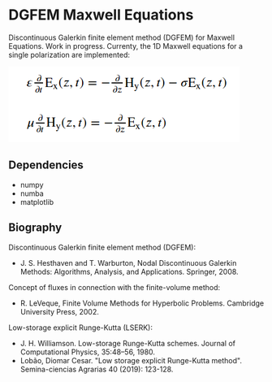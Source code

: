 # DGFEM Maxwell Equations

Discontinuous Galerkin finite element method (DGFEM) for Maxwell Equations. Work in progress.
Currenty, the 1D Maxwell equations for a single polarization are implemented:

![N|Solid](Maxwell_equations_1D.png)

## Dependencies

- numpy
- numba
- matplotlib

## Biography

Discontinuous Galerkin finite element method (DGFEM): 
- J. S. Hesthaven and T. Warburton, Nodal Discontinuous Galerkin Methods: Algorithms, Analysis, and Applications. Springer, 2008.

Concept of fluxes in connection with the finite-volume method:
- R. LeVeque, Finite Volume Methods for Hyperbolic Problems. Cambridge University Press, 2002.

Low-storage explicit Runge-Kutta (LSERK): 
- J. H. Williamson. Low-storage Runge-Kutta schemes. Journal of Computational Physics, 35:48–56, 1980.
- Lobão, Diomar Cesar. "Low storage explicit Runge-Kutta method". Semina-ciencias Agrarias 40 (2019): 123-128.